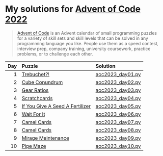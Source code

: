 # My solutions for [Advent of Code 2022](https://adventofcode.com/2023)

> [Advent of Code](https://adventofcode.com/2023/about) is an Advent calendar of small
> programming puzzles for a variety of skill sets and skill levels that can be solved in
> any programming language you like. People use them as a speed contest, interview prep,
> company training, university coursework, practice problems, or to challenge each other.

| Day | Puzzle                                                                | Solution                             |
| --: | :-------------------------------------------------------------------- | :----------------------------------- |
|   1 | [Trebuchet?!](https://adventofcode.com/2023/day/1)                    | [aoc2023_day01.py](aoc2023_day01.py) |
|   2 | [Cube Conundrum](https://adventofcode.com/2023/day/2)                 | [aoc2023_day02.py](aoc2023_day02.py) |
|   3 | [Gear Ratios](https://adventofcode.com/2023/day/3)                    | [aoc2023_day03.py](aoc2023_day03.py) |
|   4 | [Scratchcards](https://adventofcode.com/2023/day/4)                   | [aoc2023_day04.py](aoc2023_day04.py) |
|   5 | [If You Give A Seed A Fertilizer](https://adventofcode.com/2023/day/5)| [aoc2023_day05.py](aoc2023_day05.py) |
|   6 | [Wait For It](https://adventofcode.com/2023/day/6)                    | [aoc2023_day06.py](aoc2023_day06.py) |
|   7 | [Camel Cards](https://adventofcode.com/2023/day/7)                    | [aoc2023_day07.py](aoc2023_day07.py) |
|   8 | [Camel Cards](https://adventofcode.com/2023/day/8)                    | [aoc2023_day08.py](aoc2023_day08.py) |
|   9 | [Mirage Maintenance](https://adventofcode.com/2023/day/9)             | [aoc2023_day09.py](aoc2023_day09.py) |
|  10 | [Pipe Maze](https://adventofcode.com/2023/day/10)                     | [aoc2023_day10.py](aoc2023_day10.py) |
